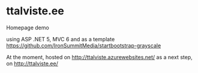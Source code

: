 ttalviste.ee
============

Homepage demo

using ASP .NET 5, MVC 6
and as a template https://github.com/IronSummitMedia/startbootstrap-grayscale

At the moment, hosted on http://ttalviste.azurewebsites.net/
as a next step, on http://ttalviste.ee/
